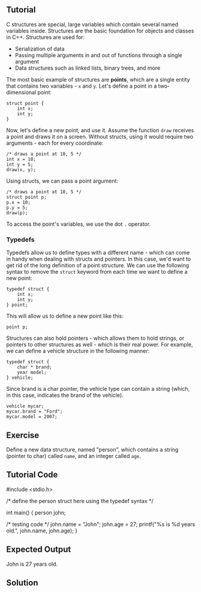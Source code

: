 Tutorial
--------

C structures are special, large variables which contain several named variables inside. Structures are the basic foundation for objects and classes in C++. Structures are used for:

* Serialization of data
* Passing multiple arguments in and out of functions through a single argument
* Data structures such as linked lists, binary trees, and more

The most basic example of structures are **points**, which are a single entity that contains two variables - `x` and `y`. Let's define a point in a two-dimensional point:

    struct point {
        int x;
        int y;
    }

Now, let's define a new point, and use it. Assume the function `draw` receives a point and draws it on a screen. Without structs, using it would require two arguments - each for every coordinate:

    /* draws a point at 10, 5 */
    int x = 10;
    int y = 5;
    draw(x, y);

Using structs, we can pass a point argument:

    /* draws a point at 10, 5 */
    struct point p;
    p.x = 10;
    p.y = 5;
    draw(p);

To access the point's variables, we use the dot `.` operator. 

### Typedefs

Typedefs allow us to define types with a different name - which can come in handy when dealing with structs and pointers. In this case, we'd want to get rid of the long definition of a point structure. We can use the following syntax to remove the `struct` keyword from each time we want to define a new point:

    typedef struct {
        int x;
        int y;
    } point;

This will allow us to define a new point like this:

    point p;

Structures can also hold pointers - which allows them to hold strings, or pointers to other structures as well - which is their real power. For example, we can define a vehicle structure in the following manner:

    typedef struct {
        char * brand;
        year model;
    } vehicle;

Since brand is a char pointer, the vehicle type can contain a string (which, in this case, indicates the brand of the vehicle).

    vehicle mycar;
    mycar.brand = "Ford";
    mycar.model = 2007;

Exercise
--------

Define a new data structure, named "person", which contains a string (pointer to char) called `name`, and an integer called `age`.

Tutorial Code
-------------

#include <stdio.h>

/* define the person struct here using the typedef syntax */

int main() {
  person john;

  /* testing code */
  john.name = "John";
  john.age = 27;
  printf("%s is %d years old.", john.name, john.age);
}

Expected Output
---------------

John is 27 years old.

Solution
--------
